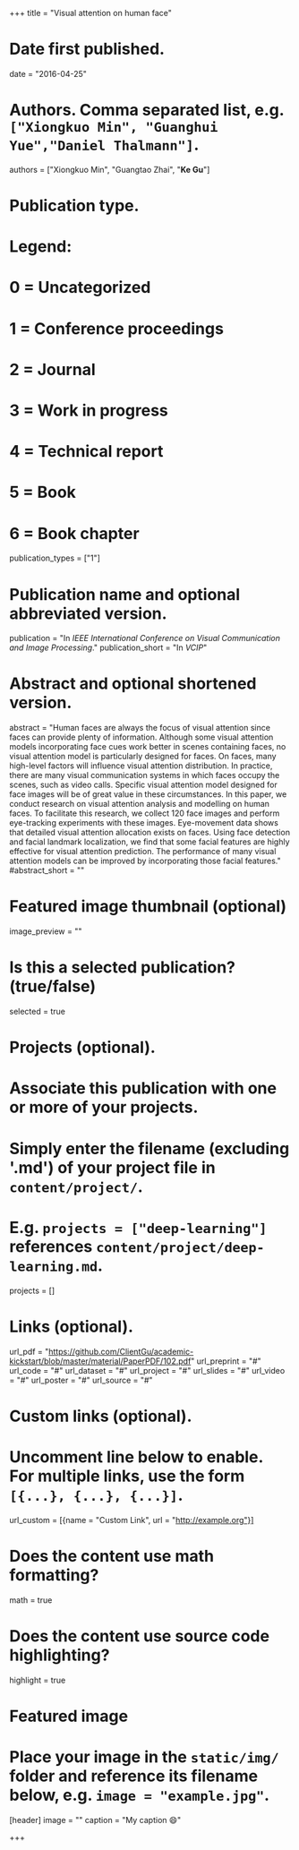 +++
title = "Visual attention on human face"

# Date first published.
date = "2016-04-25"

# Authors. Comma separated list, e.g. `["Xiongkuo Min", "Guanghui Yue","Daniel Thalmann"]`.
authors = ["Xiongkuo Min", "Guangtao Zhai", "**Ke Gu**"]
# Publication type.
# Legend:
# 0 = Uncategorized
# 1 = Conference proceedings
# 2 = Journal
# 3 = Work in progress
# 4 = Technical report
# 5 = Book
# 6 = Book chapter
publication_types = ["1"]

# Publication name and optional abbreviated version.
publication = "In *IEEE International Conference on Visual Communication and Image Processing*."
publication_short = "In *VCIP*"

# Abstract and optional shortened version.
abstract = "Human faces are always the focus of visual attention since faces can provide plenty of information. Although some visual attention models incorporating face cues work better in scenes containing faces, no visual attention model is particularly designed for faces. On faces, many high-level factors will influence visual attention distribution. In practice, there are many visual communication systems in which faces occupy the scenes, such as video calls. Specific visual attention model designed for face images will be of great value in these circumstances. In this paper, we conduct research on visual attention analysis and modelling on human faces. To facilitate this research, we collect 120 face images and perform eye-tracking experiments with these images. Eye-movement data shows that detailed visual attention allocation exists on faces. Using face detection and facial landmark localization, we find that some facial features are highly effective for visual attention prediction. The performance of many visual attention models can be improved by incorporating those facial features."
#abstract_short = ""

# Featured image thumbnail (optional)
image_preview = ""

# Is this a selected publication? (true/false)
selected = true

# Projects (optional).
#   Associate this publication with one or more of your projects.
#   Simply enter the filename (excluding '.md') of your project file in `content/project/`.
#   E.g. `projects = ["deep-learning"]` references `content/project/deep-learning.md`.
projects = []

# Links (optional).
url_pdf = "https://github.com/ClientGu/academic-kickstart/blob/master/material/PaperPDF/102.pdf"
url_preprint = "#"
url_code = "#"
url_dataset = "#"
url_project = "#"
url_slides = "#"
url_video = "#"
url_poster = "#"
url_source = "#"

# Custom links (optional).
#   Uncomment line below to enable. For multiple links, use the form `[{...}, {...}, {...}]`.
 url_custom = [{name = "Custom Link", url = "http://example.org"}]

# Does the content use math formatting?
math = true

# Does the content use source code highlighting?
highlight = true

# Featured image
# Place your image in the `static/img/` folder and reference its filename below, e.g. `image = "example.jpg"`.
[header]
image = ""
caption = "My caption 😄"

+++

